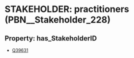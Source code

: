 # STAKEHOLDER: __practitioners__ (PBN__Stakeholder_228)

## Property: has_StakeholderID

* [Q39631](Q39631)


